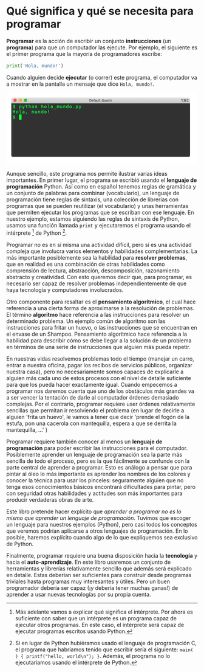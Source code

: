 
# Qué significa y qué se necesita para programar

**Programar** es la acción de escribir un conjunto **instrucciones** (un **programa**) para que un computador las ejecute. Por ejemplo, el siguiente es el primer programa que la mayoría de programadores escribe:

```python 
print('Hola, mundo!')
```

Cuando alguien decide **ejecutar** (o correr) este programa, el computador va a mostrar en la pantalla un mensaje que dice ```Hola, mundo!```.

![](./images/hola_mundo.png)

Aunque sencillo, este programa nos permite ilustrar varias ideas importantes. En primer lugar, el programa se escribió usando el **lenguaje de programación** Python. Así como en español tenemos reglas de gramática y un conjunto de palabras para combinar (vocabulario), un lenguaje de programación tiene reglas de sintaxis, una colección de librerías con programas que se pueden reutilizar (el vocabulario) y unas herramientas que permiten ejecutar los programas que se escriban con ese lenguaje. En nuestro ejemplo, estamos siguiendo las reglas de sintaxis de Python, usamos una función llamada ```print``` y ejecutaremos el programa usando el intérprete [^interprete] de Python [^c].

[^interprete]: Más adelante vamos a explicar qué significa el intérprete. Por ahora es suficiente con saber que un intérprete es un programa capaz de ejecutar otros programas. En este caso, el intérprete será capaz de ejecutar programas escritos usando Python.

[^c]: Si en lugar de Python hubiéramos usado el lenguaje de programación C, el programa que habríamos tenido que escribir sería el siguiente: ```main( ) { printf("hello, world\n"); }```. Además, el programa no lo ejecutaríamos usando el intérprete de Python.


Programar no es en sí misma una actividad difícil, pero sí es una actividad compleja que involucra varios elementos y habilidades complementarias. La más importante posiblemente sea la habilidad para **resolver problemas**, que en realidad es una combinación de otras habilidades como comprensión de lectura, abstracción, descomposición, razonamiento abstracto y creatividad. Con esto queremos decir que, para programar, es necesario ser capaz de resolver problemas independientemente de que haya tecnología y computadores involucrados.

Otro componente para resaltar es el **pensamiento algorítmico**, el cual hace referencia a una cierta forma de aproximarse a la resolución de problemas. El término **algoritmo** hace referencia a las instrucciones para resolver un determinado problema. Un ejemplo común de algoritmo son las instrucciones para fritar un huevo, o las instrucciones que se encuentran en el envase de un Shampoo. Pensamiento algorítmico hace referencia a la habilidad para describir cómo se debe llegar a la solución de un problema en términos de una serie de instrucciones que alguien más pueda repetir. 

En nuestras vidas resolvemos problemas todo el tiempo (manejar un carro, entrar a nuestra oficina, pagar los recibos de servicios públicos, organizar nuestra casa), pero no necesariamente somos capaces de explicarle a alguien más cada uno de estos procesos con el nivel de detalle suficiente para que los pueda hacer exactamente igual. Cuando empecemos a programar nos daremos cuenta que uno de los obstáculos más grandes va a ser vencer la tentación de darle al computador órdenes demasiado complejas. Por el contrario, programar requiere user órdenes relativamente sencillas que permitan ir resolviendo el problema (en lugar de decirle a alguien 'frita un huevo', le vamos a tener que decir 'prende el fogón de la estufa, pon una cacerola con mantequilla, espera a que se derrita la mantequilla, ...' )

Programar requiere también conocer al menos un **lenguaje de programación** para poder escribir las instrucciones para el computador. Posiblemente aprender un lenguaje de programación sea la parte más sencilla de todo el proceso, pero es la que fácilmente se confunde con la parte central de aprender a programar. Esto es análogo a pensar que para pintar al óleo lo más importante es aprender los nombres de los colores y conocer la técnica para usar los pinceles: seguramente alguien que no tenga esos conocimientos básicos encontrará dificultades para pintar, pero con seguridad otras habilidades y actitudes son más importantes para producir verdaderas obras de arte.

Este libro pretende hacer explícito que *aprender a programar no es lo mismo que aprender un lenguaje de programación*. Tuvimos que escoger un lenguaje para nuestros ejemplos (Python), pero casi todos los conceptos que veremos podrían aplicarse a otros lenguajes de programación. En lo posible, haremos explícito cuando algo de lo que expliquemos sea exclusivo de Python.

Finalmente, programar requiere una buena disposición hacia la **tecnología** y hacia el **auto-aprendizaje**. En este libro usaremos un conjunto de herramientas y librerías relativamente sencillo que además será explicado en detalle. Estas deberían ser suficientes para construir desde programas triviales hasta programas muy interesantes y útiles. Pero un buen programador debería ser capaz (¡y debería tener muchas ganas!) de aprender a usar nuevas tecnologías por su propia cuenta.

